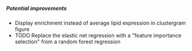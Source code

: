 ##### Potential improvements #####

* Display enrichment instead of average lipid expression in clustergram figure
* TODO Replace the elastic net regression with a "feature importance selection" from a random forest regression

